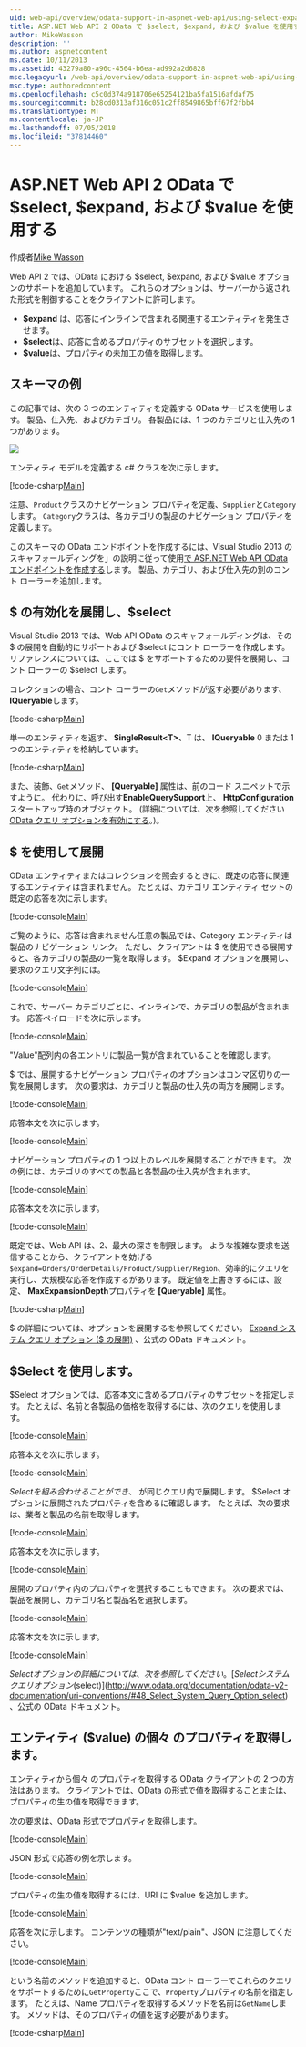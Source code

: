 ```yaml
---
uid: web-api/overview/odata-support-in-aspnet-web-api/using-select-expand-and-value
title: ASP.NET Web API 2 OData で $select, $expand, および $value を使用する |Microsoft ドキュメント
author: MikeWasson
description: ''
ms.author: aspnetcontent
ms.date: 10/11/2013
ms.assetid: 43279a80-a96c-4564-b6ea-ad992a2d6828
msc.legacyurl: /web-api/overview/odata-support-in-aspnet-web-api/using-select-expand-and-value
msc.type: authoredcontent
ms.openlocfilehash: c5c0d374a918706e65254121ba5fa1516afdaf75
ms.sourcegitcommit: b28cd0313af316c051c2ff8549865bff67f2fbb4
ms.translationtype: MT
ms.contentlocale: ja-JP
ms.lasthandoff: 07/05/2018
ms.locfileid: "37814460"
---
```

<a name="using-select-expand-and-value-in-aspnet-web-api-2-odata"></a>ASP.NET Web API 2 OData で $select, $expand, および $value を使用する
====================
作成者[Mike Wasson](https://github.com/MikeWasson)

Web API 2 では、OData における $select, $expand, および $value オプションのサポートを追加しています。 これらのオプションは、サーバーから返された形式を制御することをクライアントに許可します。

- **$expand** は、応答にインラインで含まれる関連するエンティティを発生させます。
- **$select**は、応答に含めるプロパティのサブセットを選択します。
- **$value**は、プロパティの未加工の値を取得します。

## <a name="example-schema"></a>スキーマの例

この記事では、次の 3 つのエンティティを定義する OData サービスを使用します。 製品、仕入先、およびカテゴリ。 各製品には、1 つのカテゴリと仕入先の 1 つがあります。

![](using-select-expand-and-value/_static/image1.png)

エンティティ モデルを定義する c# クラスを次に示します。

[!code-csharp[Main](using-select-expand-and-value/samples/sample1.cs)]

注意、`Product`クラスのナビゲーション プロパティを定義、`Supplier`と`Category`します。 `Category`クラスは、各カテゴリの製品のナビゲーション プロパティを定義します。

このスキーマの OData エンドポイントを作成するには、Visual Studio 2013 のスキャフォールディングを」の説明に従って使用[で ASP.NET Web API OData エンドポイントを作成する](odata-v3/creating-an-odata-endpoint.md)します。 製品、カテゴリ、および仕入先の別のコント ローラーを追加します。

## <a name="enabling-expand-and-select"></a>$ の有効化を展開し、$select

Visual Studio 2013 では、Web API OData のスキャフォールディングは、その $ の展開を自動的にサポートおよび $select にコント ローラーを作成します。 リファレンスについては、ここでは $ をサポートするための要件を展開し、コント ローラーの $select します。

コレクションの場合、コント ローラーの`Get`メソッドが返す必要があります、 **IQueryable**します。

[!code-csharp[Main](using-select-expand-and-value/samples/sample2.cs)]

単一のエンティティを返す、 **SingleResult&lt;T&gt;**、T は、 **IQueryable** 0 または 1 つのエンティティを格納しています。

[!code-csharp[Main](using-select-expand-and-value/samples/sample3.cs)]

また、装飾、`Get`メソッド、 **[Queryable]** 属性は、前のコード スニペットで示すように。 代わりに、呼び出す**EnableQuerySupport**上、 **HttpConfiguration**スタートアップ時のオブジェクト。 (詳細については、次を参照してください[OData クエリ オプションを有効にする](supporting-odata-query-options.md#enable)。)。

## <a name="using-expand"></a>$ を使用して展開

OData エンティティまたはコレクションを照会するときに、既定の応答に関連するエンティティは含まれません。 たとえば、カテゴリ エンティティ セットの既定の応答を次に示します。

[!code-console[Main](using-select-expand-and-value/samples/sample4.cmd)]

ご覧のように、応答は含まれません任意の製品では、Category エンティティは製品のナビゲーション リンク。 ただし、クライアントは $ を使用できる展開すると、各カテゴリの製品の一覧を取得します。 $Expand オプションを展開し、要求のクエリ文字列には。

[!code-console[Main](using-select-expand-and-value/samples/sample5.cmd)]

これで、サーバー カテゴリごとに、インラインで、カテゴリの製品が含まれます。 応答ペイロードを次に示します。

[!code-console[Main](using-select-expand-and-value/samples/sample6.cmd)]

"Value"配列内の各エントリに製品一覧が含まれていることを確認します。

$ では、展開するナビゲーション プロパティのオプションはコンマ区切りの一覧を展開します。 次の要求は、カテゴリと製品の仕入先の両方を展開します。

[!code-console[Main](using-select-expand-and-value/samples/sample7.cmd)]

応答本文を次に示します。

[!code-console[Main](using-select-expand-and-value/samples/sample8.cmd)]

ナビゲーション プロパティの 1 つ以上のレベルを展開することができます。 次の例には、カテゴリのすべての製品と各製品の仕入先が含まれます。

[!code-console[Main](using-select-expand-and-value/samples/sample9.cmd)]

応答本文を次に示します。

[!code-console[Main](using-select-expand-and-value/samples/sample10.cmd)]

既定では、Web API は、2、最大の深さを制限します。 ような複雑な要求を送信することから、クライアントを妨げる`$expand=Orders/OrderDetails/Product/Supplier/Region`、効率的にクエリを実行し、大規模な応答を作成するがあります。 既定値を上書きするには、設定、 **MaxExpansionDepth**プロパティを **[Queryable]** 属性。

[!code-csharp[Main](using-select-expand-and-value/samples/sample11.cs)]

$ の詳細については、オプションを展開するを参照してください。 [Expand システム クエリ オプション ($ の展開)](http://www.odata.org/documentation/odata-v2-documentation/uri-conventions/#46_Expand_System_Query_Option_expand) 、公式の OData ドキュメント。

## <a name="using-select"></a>$Select を使用します。

$Select オプションでは、応答本文に含めるプロパティのサブセットを指定します。 たとえば、名前と各製品の価格を取得するには、次のクエリを使用します。

[!code-console[Main](using-select-expand-and-value/samples/sample12.cmd)]

応答本文を次に示します。

[!code-console[Main](using-select-expand-and-value/samples/sample13.cmd)]

$Select を組み合わせることができ、$ が同じクエリ内で展開します。 $Select オプションに展開されたプロパティを含めるに確認します。 たとえば、次の要求は、業者と製品の名前を取得します。

[!code-console[Main](using-select-expand-and-value/samples/sample14.cmd)]

応答本文を次に示します。

[!code-console[Main](using-select-expand-and-value/samples/sample15.cmd)]

展開のプロパティ内のプロパティを選択することもできます。 次の要求では、製品を展開し、カテゴリ名と製品名を選択します。

[!code-console[Main](using-select-expand-and-value/samples/sample16.cmd)]

応答本文を次に示します。

[!code-console[Main](using-select-expand-and-value/samples/sample17.cmd)]

$Select オプションの詳細については、次を参照してください。 [Select システム クエリ オプション ($select)](http://www.odata.org/documentation/odata-v2-documentation/uri-conventions/#48_Select_System_Query_Option_select) 、公式の OData ドキュメント。

## <a name="getting-individual-properties-of-an-entity-value"></a>エンティティ ($value) の個々 のプロパティを取得します。

エンティティから個々 のプロパティを取得する OData クライアントの 2 つの方法はあります。 クライアントでは、OData の形式で値を取得することまたは、プロパティの生の値を取得できます。

次の要求は、OData 形式でプロパティを取得します。

[!code-console[Main](using-select-expand-and-value/samples/sample18.cmd)]

JSON 形式で応答の例を示します。

[!code-console[Main](using-select-expand-and-value/samples/sample19.cmd)]

プロパティの生の値を取得するには、URI に $value を追加します。

[!code-console[Main](using-select-expand-and-value/samples/sample20.cmd)]

応答を次に示します。 コンテンツの種類が"text/plain"、JSON に注意してください。

[!code-console[Main](using-select-expand-and-value/samples/sample21.cmd)]

という名前のメソッドを追加すると、OData コント ローラーでこれらのクエリをサポートするために`GetProperty`ここで、`Property`プロパティの名前を指定します。 たとえば、Name プロパティを取得するメソッドを名前は`GetName`します。 メソッドは、そのプロパティの値を返す必要があります。

[!code-csharp[Main](using-select-expand-and-value/samples/sample22.cs)]
